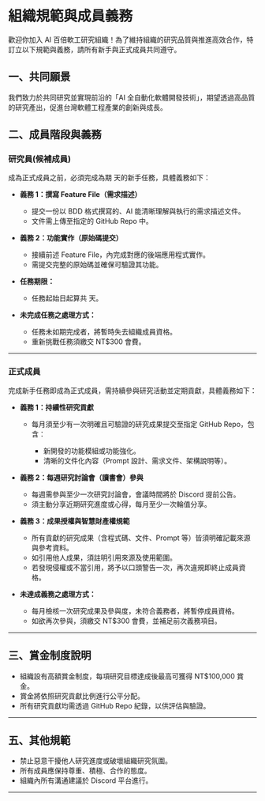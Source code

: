 # 組織規範與成員義務

歡迎你加入 AI 百倍軟工研究組織！為了維持組織的研究品質與推進高效合作，特訂立以下規範與義務，請所有新手與正式成員共同遵守。

## 一、共同願景

我們致力於共同研究並實現前沿的「AI 全自動化軟體開發技術」，期望透過高品質的研究產出，促進台灣軟體工程產業的創新與成長。

## 二、成員階段與義務

### 研究員(候補成員)

成為正式成員之前，必須完成為期  天的新手任務，具體義務如下：

* **義務 1：撰寫 Feature File（需求描述）**

  * 提交一份以 BDD 格式撰寫的、AI 能清晰理解與執行的需求描述文件。
  * 文件需上傳至指定的 GitHub Repo 中。

* **義務 2：功能實作（原始碼提交）**

  * 接續前述 Feature File，內完成對應的後端應用程式實作。
  * 需提交完整的原始碼並確保可驗證其功能。

* **任務期限：**

  * 任務起始日起算共  天。

* **未完成任務之處理方式：**

  * 任務未如期完成者，將暫時失去組織成員資格。
  * 重新挑戰任務須繳交 NT\$300 會費。

---

### 正式成員

完成新手任務即成為正式成員，需持續參與研究活動並定期貢獻，具體義務如下：

* **義務 1：持續性研究貢獻**

  * 每月須至少有一次明確且可驗證的研究成果提交至指定 GitHub Repo，包含：

    * 新開發的功能模組或功能強化。
    * 清晰的文件化內容（Prompt 設計、需求文件、架構說明等）。

* **義務 2：每週研究討論會（讀書會）參與**

  * 每週需參與至少一次研究討論會，會議時間將於 Discord 提前公告。
  * 須主動分享近期研究進度或心得，每月至少一次輪值分享。

* **義務 3：成果授權與智慧財產權規範**

  * 所有貢獻的研究成果（含程式碼、文件、Prompt 等）皆須明確記載來源與參考資料。
  * 如引用他人成果，須註明引用來源及使用範圍。
  * 若發現侵權或不當引用，將予以口頭警告一次，再次違規即終止成員資格。

* **未達成義務之處理方式：**

  * 每月檢核一次研究成果及參與度，未符合義務者，將暫停成員資格。
  * 如欲再次參與，須繳交 NT\$300 會費，並補足前次義務項目。

---

## 三、賞金制度說明

* 組織設有高額賞金制度，每項研究目標達成後最高可獲得 NT\$100,000 賞金。
* 賞金將依照研究貢獻比例進行公平分配。
* 所有研究貢獻均需透過 GitHub Repo 紀錄，以供評估與驗證。

---

## 五、其他規範

* 禁止惡意干擾他人研究進度或破壞組織研究氛圍。
* 所有成員應保持尊重、積極、合作的態度。
* 組織內所有溝通建議於 Discord 平台進行。

---
